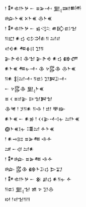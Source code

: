 <div class='block'>
<div class='line'>𒁹 𒀯𒊕𒈨𒃻 𒀸 𒊺𒅕𒋾 𒅅𒌅𒌦</div>
<div class='line'>𒈗𒈨𒌍 𒉽𒈨𒌍 𒁲𒈨𒌍</div>
<div class='line'>𒁹 𒀯𒊕𒈨𒃻 𒀸 𒌗𒋞 𒌑𒃼𒆗𒈠</div>
<div class='line'>𒀀𒊬 𒀭𒌓 𒌌𒋫𒉺𒀀 𒁺𒄑</div>
<div class='line'>𒁀𒀪𒀭 𒍣𒈬𒋙 𒋛𒀀</div>
<div class='line'>𒉌𒉿𒄴𒋙 𒆠𒈠 𒉌𒉿𒄴 𒀭𒌓 𒂵𒂇</div>
<div class='line'>𒀭𒈨𒌍 𒍣𒉡𒋾 𒆠 𒆳𒌵𒆠 𒁲𒈨𒌍</div>
<div class='line'>𒀀𒀭 𒈭𒁺𒋾 𒀀𒆗 𒋛𒀉𒊒𒋾</div>
<div class='line'>𒀸 𒆳𒌵𒆠 𒅅𒈨𒌍</div>
<div class='line'>𒊺 𒌋 𒊺𒄑𒉌 𒄿𒈠𒀉𒈠</div>
<div class='line'>𒆠𒇴 𒁹 𒋡𒀀𒀭 𒀀𒈾 𒁹 𒄥 𒋧𒅔</div>
<div class='line'>𒀭𒈨𒌍 𒀸 𒀭𒂊 𒁹 𒌋𒌋𒉌𒋾𒋙𒉡 𒁺𒈨𒌍</div>
<div class='line'>𒁈𒈨𒌍𒋙𒉡 𒃮𒁺 𒅆𒈨𒌍</div>
<div class='line'>𒁹 𒀭𒆛 𒊺𒅕𒍣 𒈾𒅆</div>
<div class='line'>𒁼 𒀸𒋼 𒁺𒀭</div>
<div class='line'>𒁹 𒀯𒈗 𒊺𒅕𒍣 𒈾𒅆</div>
<div class='line'>𒈗 𒌵𒆠 𒂵𒈨𒊒𒌓 𒆕𒍑</div>
<div class='line'>𒁹 𒀯𒊕𒈨𒃻 𒀸 𒆜 𒋗𒌓 𒀭𒀀𒉡 𒅆</div>
<div class='line'>𒀀𒆗 𒅅𒈠 𒂙 𒆳 𒋛𒁲</div>
<div class='line'>𒊭 𒁹𒁀𒈠𒀀𒀀</div>
</div>